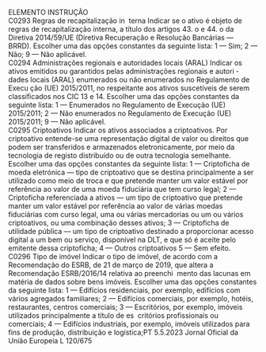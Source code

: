  
ELEMENTO  INSTRUÇÃO  
C0293  Regras de recapitalização in ­
terna  Indicar se o ativo é objeto de regras de recapitalização interna, a título dos artigos 
43.  o e 44.  o da Diretiva 2014/59/UE (Diretiva Recuperação e Resolução Bancárias 
— BRRD). 
Escolher uma das opções constantes da seguinte lista: 
1 — Sim; 
2 — Não; 
9 — Não aplicável.  
C0294  Administrações regionais e 
autoridades locais (ARAL)  Indicar os ativos emitidos ou garantidos pelas administrações regionais e autori ­
dades locais (ARAL) enumerados ou não enumerados no Regulamento de Execu ­
ção (UE) 2015/2011, no respeitante aos ativos suscetíveis de serem classificados 
nos CIC 13 e 14. 
Escolher uma das opções constantes da seguinte lista: 
1 — Enumerados no Regulamento de Execução (UE) 2015/2011; 
2 — Não enumerados no Regulamento de Execução (UE) 2015/2011; 
9 — Não aplicável.  
C0295  Criptoativos  Indicar os ativos associados a criptoativos. 
Por criptoativo entende-se uma representação digital de valor ou direitos que 
podem ser transferidos e armazenados eletronicamente, por meio da tecnologia 
de registo distribuído ou de outra tecnologia semelhante. 
Escolher uma das opções constantes da seguinte lista: 
1 — Criptoficha de moeda eletrónica — tipo de criptoativo que se destina 
principalmente a ser utilizado como meio de troca e que pretende manter um 
valor estável por referência ao valor de uma moeda fiduciária que tem curso legal; 
2 — Criptoficha referenciada a ativos — um tipo de criptoativo que pretende 
manter um valor estável por referência ao valor de várias moedas fiduciárias com 
curso legal, uma ou várias mercadorias ou um ou vários criptoativos, ou uma 
combinação desses ativos; 
3 — Criptoficha de utilidade pública — um tipo de criptoativo destinado a 
proporcionar acesso digital a um bem ou serviço, disponível na DLT, e que só 
é aceite pelo emitente dessa criptoficha; 
4 — Outros criptoativos 
5 — Sem efeito.  
C0296  Tipo de imóvel  Indicar o tipo de imóvel, de acordo com a Recomendação do ESRB, de 21 de 
março de 2019, que altera a Recomendação ESRB/2016/14 relativa ao preenchi ­
mento das lacunas em matéria de dados sobre bens imóveis. 
Escolher uma das opções constantes da seguinte lista: 
1 — Edifícios residenciais, por exemplo, edifícios com vários agregados familiares; 
2 — Edifícios comerciais, por exemplo, hotéis, restaurantes, centros comerciais; 
3 — Escritórios, por exemplo, imóveis utilizados principalmente a título de es ­
critórios profissionais ou comerciais; 
4 — Edifícios industriais, por exemplo, imóveis utilizados para fins de produção, 
distribuição e logística;PT  5.5.2023 Jornal Oficial da União Europeia L 120/675
